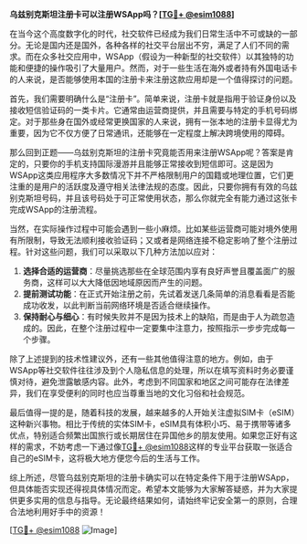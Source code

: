 **乌兹别克斯坦注册卡可以注册WSApp吗？[[TG💪+ @esim1088](https://t.me/s/esim1088)]**

在当今这个高度数字化的时代，社交软件已经成为我们日常生活中不可或缺的一部分。无论是国内还是国外，各种各样的社交平台层出不穷，满足了人们不同的需求。而在众多社交应用中，WSApp（假设为一种新型的社交软件）以其独特的功能和便捷的操作吸引了大量用户。然而，对于一些生活在海外或者持有外国电话卡的人来说，是否能够使用本国的注册卡来注册这款应用却是一个值得探讨的问题。

首先，我们需要明确什么是“注册卡”。简单来说，注册卡就是指用于验证身份以及接收短信验证码的一类卡片。它通常由运营商提供，并且需要与特定的手机号码绑定。对于那些身在国外或经常更换国家的人来说，拥有一张本地的注册卡显得尤为重要，因为它不仅方便了日常通讯，还能够在一定程度上解决跨境使用的障碍。

那么回到正题——乌兹别克斯坦的注册卡究竟能否用来注册WSApp呢？答案是肯定的，只要你的手机支持国际漫游并且能够正常接收到短信即可。这是因为WSApp这类应用程序大多数情况下并不严格限制用户的国籍或地理位置，它们更注重的是用户的活跃度及遵守相关法律法规的态度。因此，只要你拥有有效的乌兹别克斯坦号码，并且该号码处于可正常使用状态，那么你就完全有能力通过这张卡完成WSApp的注册流程。

当然，在实际操作过程中可能会遇到一些小麻烦。比如某些运营商可能对境外使用有所限制，导致无法顺利接收验证码；又或者是网络连接不稳定影响了整个注册过程。针对这些问题，我们可以采取以下几种方法加以应对：

1. **选择合适的运营商**：尽量挑选那些在全球范围内享有良好声誉且覆盖面广的服务商，这样可以大大降低因地域原因而产生的问题。
2. **提前测试功能**：在正式开始注册之前，先试着发送几条简单的消息看看是否能成功收发，以此判断当前网络环境是否适合继续操作。
3. **保持耐心与细心**：有时候失败并不是因为技术上的缺陷，而是由于人为疏忽造成的。因此，在整个注册过程中一定要集中注意力，按照指示一步步完成每一个步骤。

除了上述提到的技术性建议外，还有一些其他值得注意的地方。例如，由于WSApp等社交软件往往涉及到个人隐私信息的处理，所以在填写资料时务必要谨慎对待，避免泄露敏感内容。此外，考虑到不同国家和地区之间可能存在法律差异，我们在享受便利的同时也应当尊重当地的文化习俗和社会规范。

最后值得一提的是，随着科技的发展，越来越多的人开始关注虚拟SIM卡（eSIM）这种新兴事物。相比于传统的实体SIM卡，eSIM具有体积小巧、易于携带等诸多优点，特别适合频繁出国旅行或长期居住在异国他乡的朋友使用。如果您正好有这样的需求，不妨考虑一下通过像[TG💪+ @esim1088](https://t.me/s/esim1088)这样的专业平台获取一张适合自己的eSIM卡，这将极大地方便您今后的生活与工作。

综上所述，尽管乌兹别克斯坦的注册卡确实可以在特定条件下用于注册WSApp，但具体能否实现还得视具体情况而定。希望本文能够为大家解答疑惑，并为大家提供更多实用的信息与指导。无论最终结果如何，请始终牢记安全第一的原则，合理合法地利用好手中的资源！

[[TG💪+ @esim1088](https://t.me/s/esim1088) ![Image](https://i.postimg.cc/4NQfJmqS/Snipaste-2025-05-13-00-14-12.png)]